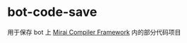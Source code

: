 # bot-code-save

用于保存 bot 上 [Mirai Compiler Framework](https://github.com/tiedanGH/mirai-compiler-framework) 内的部分代码项目
